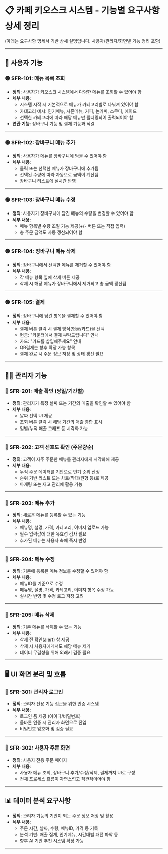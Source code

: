 # 📋 카페 키오스크 시스템 - 기능별 요구사항 상세 정리
(아래는 요구사항 명세서 기반 상세 설명입니다. 사용자/관리자/화면별 기능 정리 포함)

---

## 🧑 사용자 기능

### 🟢 SFR-101: 메뉴 목록 조회

- **정의**: 사용자가 키오스크 시스템에서 다양한 메뉴를 조회할 수 있어야 함
- **세부 내용**:
  - 시스템 시작 시 기본적으로 메뉴가 카테고리별로 나눠져 있어야 함
  - 카테고리 예시: 인기메뉴, 시즌메뉴, 커피, 논커피, 스무디, 에이드
  - 선택한 카테고리에 따라 해당 메뉴만 필터링되어 출력되어야 함
- **연관 기능**: 장바구니 기능 및 결제 기능과 직결

---

### 🟢 SFR-102: 장바구니 메뉴 추가

- **정의**: 사용자가 메뉴를 장바구니에 담을 수 있어야 함
- **세부 내용**:
  - 클릭 또는 선택한 메뉴가 장바구니에 추가됨
  - 선택된 수량에 따라 자동으로 금액이 계산됨
  - 장바구니 리스트에 실시간 반영

---

### 🟢 SFR-103: 장바구니 메뉴 수정

- **정의**: 사용자가 장바구니에 담긴 메뉴의 수량을 변경할 수 있어야 함
- **세부 내용**:
  - 메뉴 항목별 수량 조절 기능 제공(+/- 버튼 또는 직접 입력)
  - 총 주문 금액도 자동 갱신되어야 함

---

### 🟢 SFR-104: 장바구니 메뉴 삭제

- **정의**: 장바구니에서 선택한 메뉴를 제거할 수 있어야 함
- **세부 내용**:
  - 각 메뉴 항목 옆에 삭제 버튼 제공
  - 삭제 시 해당 메뉴가 장바구니에서 제거되고 총 금액 갱신됨

---

### 🟢 SFR-105: 결제

- **정의**: 장바구니에 담긴 항목을 결제할 수 있어야 함
- **세부 내용**:
  - 결제 버튼 클릭 시 결제 방식(현금/카드)을 선택
  - 현금: "카운터에서 결제 부탁드립니다" 안내
  - 카드: "카드를 삽입해주세요" 안내
  - QR결제는 향후 확장 가능 항목
  - 결제 완료 시 주문 정보 저장 및 상태 갱신 필요

---

## 🧑‍💼 관리자 기능

### 🔵 SFR-201: 매출 확인 (당일/기간별)

- **정의**: 관리자가 특정 날짜 또는 기간의 매출을 확인할 수 있어야 함
- **세부 내용**:
  - 날짜 선택 UI 제공
  - 조회 버튼 클릭 시 해당 기간의 매출 총합 표시
  - 일별/누적 매출 그래프 등 시각화 가능

---

### 🔵 SFR-202: 고객 선호도 확인 (주문량순)

- **정의**: 고객이 자주 주문한 메뉴를 관리자에게 시각화해 제공
- **세부 내용**:
  - 누적 주문 데이터를 기반으로 인기 순위 산정
  - 순위 기반 리스트 또는 차트(막대/원형 등)로 제공
  - 마케팅 또는 재고 관리에 활용 가능

---

### 🔵 SFR-203: 메뉴 추가

- **정의**: 새로운 메뉴를 등록할 수 있는 기능
- **세부 내용**:
  - 메뉴명, 설명, 가격, 카테고리, 이미지 업로드 가능
  - 필수 입력값에 대한 유효성 검사 필요
  - 추가된 메뉴는 사용자 측에 즉시 반영

---

### 🔵 SFR-204: 메뉴 수정

- **정의**: 기존에 등록된 메뉴 정보를 수정할 수 있어야 함
- **세부 내용**:
  - 메뉴ID를 기준으로 수정
  - 메뉴명, 설명, 가격, 카테고리, 이미지 항목 수정 가능
  - 실시간 반영 및 수정 로그 저장 고려

---

### 🔵 SFR-205: 메뉴 삭제

- **정의**: 기존 메뉴를 삭제할 수 있는 기능
- **세부 내용**:
  - 삭제 전 확인(alert) 창 제공
  - 삭제 시 사용자에게서도 해당 메뉴 제거
  - 데이터 무결성을 위해 외래키 검증 필요

---

## 🖥 UI 화면 분리 및 흐름

### 🔸 SFR-301: 관리자 로그인

- **정의**: 관리자 전용 기능 접근을 위한 인증 시스템
- **세부 내용**:
  - 로그인 폼 제공 (아이디/비밀번호)
  - 올바른 인증 시 관리자 화면으로 진입
  - 비밀번호 암호화 및 검증 필요

---

### 🔸 SFR-302: 사용자 주문 화면

- **정의**: 사용자 전용 주문 페이지
- **세부 내용**:
  - 사용자 메뉴 조회, 장바구니 추가/수정/삭제, 결제까지 UI로 구성
  - 전체 프로세스 흐름이 자연스럽고 직관적이어야 함

---

## 📊 데이터 분석 요구사항

- **정의**: 관리자 기능의 기반이 되는 주문 정보 저장 및 활용
- **세부 내용**:
  - 주문 시간, 날짜, 수량, 메뉴ID, 가격 등 기록
  - 분석 기반: 매출 집계, 인기메뉴, 시간대별 패턴 파악 등
  - 향후 AI 기반 추천 시스템 확장 가능

---

